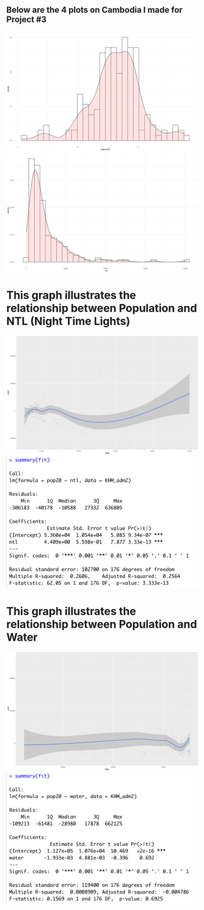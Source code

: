 ## Below are the 4 plots on Cambodia I made for Project #3

![](https://raw.githubusercontent.com/dloumeau/data100repository/main/Screen%20Shot%202021-03-16%20at%209.30.50%20PM.png)
![](https://raw.githubusercontent.com/dloumeau/data100repository/main/Screen%20Shot%202021-03-16%20at%209.32.02%20PM.png)
# This graph illustrates the relationship between Population and NTL (Night Time Lights)
![](https://raw.githubusercontent.com/dloumeau/data100repository/main/Screen%20Shot%202021-03-16%20at%2011.29.49%20PM.png)
![](https://raw.githubusercontent.com/dloumeau/data100repository/main/Screen%20Shot%202021-03-16%20at%2011.30.57%20PM.png)
# This graph illustrates the relationship between Population and Water
![](https://raw.githubusercontent.com/dloumeau/data100repository/main/Screen%20Shot%202021-03-16%20at%2011.31.16%20PM.png)
![](https://raw.githubusercontent.com/dloumeau/data100repository/main/Screen%20Shot%202021-03-16%20at%2011.31.50%20PM.png)
